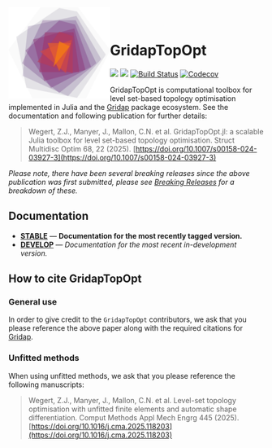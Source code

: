 # <img src="/assets/logo.svg" alt="drawing" width="200" align="left"/> <br/><br/>GridapTopOpt

[![](https://img.shields.io/badge/docs-stable-blue.svg)](https://zjwegert.github.io/GridapTopOpt.jl/stable) [![](https://img.shields.io/badge/docs-dev-blue.svg)](https://zjwegert.github.io/GridapTopOpt.jl/dev) [![Build Status](https://github.com/zjwegert/GridapTopOpt.jl/actions/workflows/ci.yml/badge.svg)](https://github.com/zjwegert/GridapTopOpt.jl/actions) [![Codecov](https://codecov.io/gh/zjwegert/GridapTopOpt.jl/branch/main/graph/badge.svg)](https://codecov.io/gh/zjwegert/GridapTopOpt.jl)

GridapTopOpt is computational toolbox for level set-based topology optimisation implemented in Julia and the [Gridap](https://github.com/gridap/Gridap.jl) package ecosystem. See the documentation and following publication for further details:

> Wegert, Z.J., Manyer, J., Mallon, C.N. et al. GridapTopOpt.jl: a scalable Julia toolbox for level set-based topology optimisation. Struct Multidisc Optim 68, 22 (2025). [https://doi.org/10.1007/s00158-024-03927-3](https://doi.org/10.1007/s00158-024-03927-3)

_Please note, there have been several breaking releases since the above publication was first submitted, please see [Breaking Releases](https://zjwegert.github.io/GridapTopOpt.jl/stable/breaking-changes/) for a breakdown of these._

## Documentation

- [**STABLE**](https://zjwegert.github.io/GridapTopOpt.jl/stable) &mdash; **Documentation for the most recently tagged version.**
- [**DEVELOP**](https://zjwegert.github.io/GridapTopOpt.jl/dev) &mdash; *Documentation for the most recent in-development version.*

## How to cite GridapTopOpt

### General use
In order to give credit to the `GridapTopOpt` contributors, we ask that you please reference the above paper along with the required citations for [Gridap](https://github.com/gridap/Gridap.jl?tab=readme-ov-file#how-to-cite-gridap).

### Unfitted methods
When using unfitted methods, we ask that you please reference the following manuscripts:
> Wegert, Z.J., Manyer, J., Mallon, C.N. et al. Level-set topology optimisation with unfitted finite elements and automatic shape differentiation. Comput Methods Appl Mech Engrg 445 (2025). [https://doi.org/10.1016/j.cma.2025.118203](https://doi.org/10.1016/j.cma.2025.118203)
